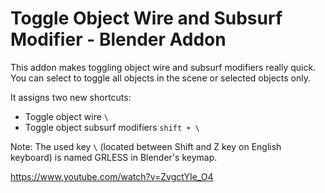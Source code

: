 # Toggle Object Wire and Subsurf Modifier - Blender Addon

This addon makes toggling object wire and subsurf modifiers really quick. You can select to toggle all objects in the scene or selected objects only.

It assigns two new shortcuts:
- Toggle object wire `\`
- Toggle object subsurf modifiers `shift + \`

Note: The used key `\` (located between Shift and Z key on English keyboard) is named GRLESS in Blender's keymap.

https://www.youtube.com/watch?v=ZvgctYIe_O4


